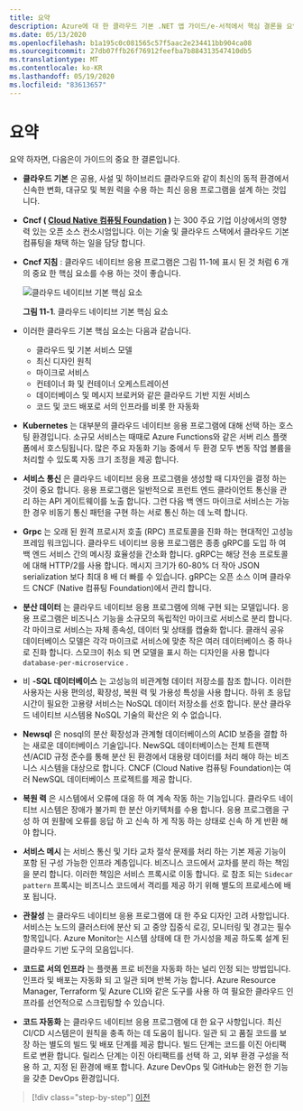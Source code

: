 ```yaml
---
title: 요약
description: Azure에 대 한 클라우드 기본 .NET 앱 가이드/e-서적에서 핵심 결론을 요약 한 것입니다.
ms.date: 05/13/2020
ms.openlocfilehash: b1a195c0c081565c57f5aac2e234411bb904ca08
ms.sourcegitcommit: 27db07ffb26f76912feefba7b884313547410db5
ms.translationtype: MT
ms.contentlocale: ko-KR
ms.lasthandoff: 05/19/2020
ms.locfileid: "83613657"
---
```

# <a name="summary"></a>요약

요약 하자면, 다음은이 가이드의 중요 한 결론입니다.

- **클라우드 기본** 은 공용, 사설 및 하이브리드 클라우드와 같이 최신의 동적 환경에서 신속한 변화, 대규모 및 복원 력을 수용 하는 최신 응용 프로그램을 설계 하는 것입니다.

- **Cncf ( [Cloud Native 컴퓨팅 Foundation](https://www.cncf.io/) )** 는 300 주요 기업 이상에서의 영향력 있는 오픈 소스 컨소시엄입니다. 이는 기술 및 클라우드 스택에서 클라우드 기본 컴퓨팅을 채택 하는 일을 담당 합니다.

- **Cncf 지침** : 클라우드 네이티브 응용 프로그램은 그림 11-1에 표시 된 것 처럼 6 개의 중요 한 핵심 요소를 수용 하는 것이 좋습니다.

  ![클라우드 네이티브 기본 핵심 요소](./media/cloud-native-foundational-pillars.png)

  **그림 11-1**. 클라우드 네이티브 기본 핵심 요소

- 이러한 클라우드 기본 핵심 요소는 다음과 같습니다.
  - 클라우드 및 기본 서비스 모델
  - 최신 디자인 원칙
  - 마이크로 서비스
  - 컨테이너 화 및 컨테이너 오케스트레이션
  - 데이터베이스 및 메시지 브로커와 같은 클라우드 기반 지원 서비스
  - 코드 및 코드 배포로 서의 인프라를 비롯 한 자동화

- **Kubernetes** 는 대부분의 클라우드 네이티브 응용 프로그램에 대해 선택 하는 호스팅 환경입니다. 소규모 서비스는 때때로 Azure Functions와 같은 서버 리스 플랫폼에서 호스팅됩니다. 많은 주요 자동화 기능 중에서 두 환경 모두 변동 작업 볼륨을 처리할 수 있도록 자동 크기 조정을 제공 합니다.

- **서비스 통신** 은 클라우드 네이티브 응용 프로그램을 생성할 때 디자인을 결정 하는 것이 중요 합니다. 응용 프로그램은 일반적으로 프런트 엔드 클라이언트 통신을 관리 하는 API 게이트웨이를 노출 합니다. 그런 다음 백 엔드 마이크로 서비스는 가능한 경우 비동기 통신 패턴을 구현 하는 서로 통신 하는 데 노력 합니다.

- **Grpc** 는 오래 된 원격 프로시저 호출 (RPC) 프로토콜을 진화 하는 현대적인 고성능 프레임 워크입니다. 클라우드 네이티브 응용 프로그램은 종종 gRPC를 도입 하 여 백 엔드 서비스 간의 메시징 효율성을 간소화 합니다. gRPC는 해당 전송 프로토콜에 대해 HTTP/2를 사용 합니다. 메시지 크기가 60-80% 더 작아 JSON serialization 보다 최대 8 배 더 빠를 수 있습니다. gRPC는 오픈 소스 이며 클라우드 CNCF (Native 컴퓨팅 Foundation)에서 관리 합니다.

- **분산 데이터** 는 클라우드 네이티브 응용 프로그램에 의해 구현 되는 모델입니다. 응용 프로그램은 비즈니스 기능을 소규모의 독립적인 마이크로 서비스로 분리 합니다. 각 마이크로 서비스는 자체 종속성, 데이터 및 상태를 캡슐화 합니다. 클래식 공유 데이터베이스 모델은 각각 마이크로 서비스에 맞춘 작은 여러 데이터베이스 중 하나로 진화 합니다. 스모크이 취소 되 면 모델을 표시 하는 디자인을 사용 합니다 `database-per-microservice` .

- 비 **-SQL 데이터베이스** 는 고성능의 비관계형 데이터 저장소를 참조 합니다. 이러한 사용자는 사용 편의성, 확장성, 복원 력 및 가용성 특성을 사용 합니다. 하위 초 응답 시간이 필요한 고용량 서비스는 NoSQL 데이터 저장소를 선호 합니다. 분산 클라우드 네이티브 시스템용 NoSQL 기술의 확산은 외 수 없습니다.

- **Newsql** 은 nosql의 분산 확장성과 관계형 데이터베이스의 ACID 보증을 결합 하는 새로운 데이터베이스 기술입니다. NewSQL 데이터베이스는 전체 트랜잭션/ACID 규정 준수를 통해 분산 된 환경에서 대용량 데이터를 처리 해야 하는 비즈니스 시스템을 대상으로 합니다. CNCF (Cloud Native 컴퓨팅 Foundation)는 여러 NewSQL 데이터베이스 프로젝트를 제공 합니다.

- **복원 력** 은 시스템에서 오류에 대응 하 여 계속 작동 하는 기능입니다. 클라우드 네이티브 시스템은 장애가 불가피 한 분산 아키텍처를 수용 합니다. 응용 프로그램을 구성 하 여 원활에 오류를 응답 하 고 신속 하 게 작동 하는 상태로 신속 하 게 반환 해야 합니다.

- **서비스 메시** 는 서비스 통신 및 기타 교차 절삭 문제를 처리 하는 기본 제공 기능이 포함 된 구성 가능한 인프라 계층입니다. 비즈니스 코드에서 교차를 분리 하는 책임을 분리 합니다. 이러한 책임은 서비스 프록시로 이동 합니다. 로 참조 되는 `Sidecar pattern` 프록시는 비즈니스 코드에서 격리를 제공 하기 위해 별도의 프로세스에 배포 됩니다.

- **관찰성** 는 클라우드 네이티브 응용 프로그램에 대 한 주요 디자인 고려 사항입니다. 서비스는 노드의 클러스터에 분산 되 고 중앙 집중식 로깅, 모니터링 및 경고는 필수 항목입니다. Azure Monitor는 시스템 상태에 대 한 가시성을 제공 하도록 설계 된 클라우드 기반 도구의 모음입니다.

- **코드로 서의 인프라** 는 플랫폼 프로 비전을 자동화 하는 널리 인정 되는 방법입니다. 인프라 및 배포는 자동화 되 고 일관 되며 반복 가능 합니다. Azure Resource Manager, Terraform 및 Azure CLI와 같은 도구를 사용 하 여 필요한 클라우드 인프라를 선언적으로 스크립팅할 수 있습니다.

- **코드 자동화** 는 클라우드 네이티브 응용 프로그램에 대 한 요구 사항입니다. 최신 CI/CD 시스템은이 원칙을 충족 하는 데 도움이 됩니다. 일관 되 고 품질 코드를 보장 하는 별도의 빌드 및 배포 단계를 제공 합니다. 빌드 단계는 코드를 이진 아티팩트로 변환 합니다. 릴리스 단계는 이진 아티팩트를 선택 하 고, 외부 환경 구성을 적용 하 고, 지정 된 환경에 배포 합니다. Azure DevOps 및 GitHub는 완전 한 기능을 갖춘 DevOps 환경입니다.

>[!div class="step-by-step"]
>[이전](application-bundles.md)
